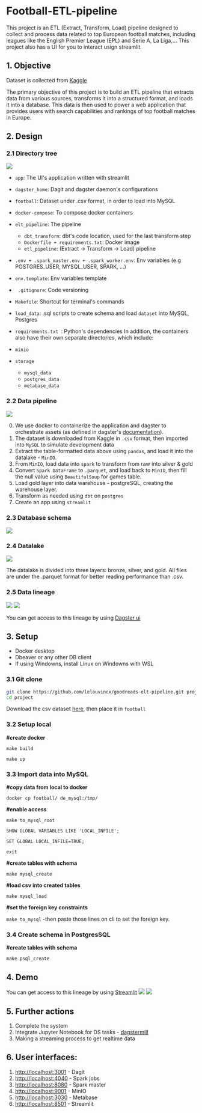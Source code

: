 # Football-ETL-pipeline


This project is an ETL (Extract, Transform, Load) pipeline designed to collect and process data related to top European football matches, including leagues like the English Premier League (EPL) and Serie A, La Liga,… This project also has a UI for you to interact usign streamlit.




## 1. Objective
Dataset is collected from [Kaggle](https://www.kaggle.com/datasets/davidcariboo/player-scores)

The primary objective of this project is to build an ETL pipeline that extracts data from various sources, transforms it into a structured format, and loads it into a database. This data is then used to power a web application that provides users with search capabilities and rankings of top football matches in Europe.
## 2. Design

### 2.1 Directory tree

![](./img/tree.png)
- `app`: The UI's application written with streamlit
- `dagster_home`: Dagit and dagster daemon's configurations
- `football`: Dataset under .csv format, in order to load into MySQL
- `docker-compose`: To compose docker containers

- `elt_pipeline`: The pipeline
  - `dbt_transform`: dbt's code location, used for the last transform step
  - `Dockerfile + requirements.txt`: Docker image
  - `etl_pipeline`: (Extract -> Transform -> Load) pipeline
- `.env + .spark_master.env + .spark_worker.env`: Env variables (e.g POSTGRES_USER, MYSQL_USER, SPARK, ...)
- `env.template`: Env variables template
- ` .gitignore`: Code versioning
- `Makefile`: Shortcut for terminal's commands
- `load_data`: .sql scripts to create schema and load `dataset` into MySQL, Postgres
- `requirements.txt `: Python's dependencies
In addition, the containers also have their own separate directories, which include:

- `minio`
- `storage`
  - `mysql_data`
  - `postgres_data`
  - `metabase_data`
### 2.2 Data pipeline
![](./img/pipeline.png)

0. We use docker to containerize the application and dagster to orchestrate assets (as defined in dagster's [documentation](https://docs.dagster.io/concepts/assets/software-defined-assets)).
1. The dataset is downloaded from Kaggle in `.csv` format, then imported into `MySQL` to simulate development data
2. Extract the table-formatted data above using `pandas`, and load it into the datalake - `MinIO`.
3. From `MinIO`, load data into `spark` to transform from raw into silver & gold
4. Convert `Spark DataFrame` to `.parquet`, and load back to `MinIO`, then fill the null value using `BeautifulSoup` for games table.
5. Load gold layer into data warehouse - postgreSQL, creating the warehouse layer.
7. Transform as needed using `dbt` on `postgres`
9. Create an app using `streamlit`

### 2.3 Database schema

![](./img/Schema.png)

### 2.4 Datalake
![](./img/datalake.png)

The datalake is divided into three layers: bronze, silver, and gold.
All files are under the .parquet format for better reading performance than .csv.
### 2.5 Data lineage
![](./img/asset.png)
![](./img/dbt.png)

You can get access to this lineage by using   [Dagster ui](localhost:3001)
## 3. Setup
- Docker desktop
- Dbeaver or any other DB client
- If using Windowns, install Linux on Windowns with WSL 

### 3.1 Git clone
```bash
git clone https://github.com/lelouvincx/goodreads-elt-pipeline.git project
cd project
```

Download the csv dataset [here](https://www.kaggle.com/datasets/davidcariboo/player-scores), then place it in `football`
### 3.2 Setup local

**#create docker**

`make build`

`make up`

### 3.3 Import data into MySQL

**#copy data from local to docker**

`docker cp football/ de_mysql:/tmp/`

**#enable access**

`make to_mysql_root`

`SHOW GLOBAL VARIABLES LIKE 'LOCAL_INFILE';`

`SET GLOBAL LOCAL_INFILE=TRUE;`

`exit`

**#create tables with schema**

`make mysql_create`

**#load csv into created tables**

`make mysql_load`

**#set the foreign key constraints**

`make to_mysql`
-then paste those lines on cli to set the foreign key.

### 3.4 Create schema in PostgresSQL

**#create tables with schema**

`make psql_create`

## 4. Demo
You can get access to this lineage by using   [Streamlit](localhost:8501)
![](./img/club_analysis.png)
![](./img/players_stat.png)


## 5. Further actions
1. Complete the  system
2. Integrate Jupyter Notebook for DS tasks - [dagstermill](https://docs.dagster.io/integrations/dagstermill)
3. Making a streaming process to get realtime data 

## 6. User interfaces:
1. <http://localhost:3001> - Dagit
2. <http://localhost:4040> - Spark jobs
3. <http://localhost:8080> - Spark master
4. <http://localhost:9001> - MinIO
5. <http://localhost:3030> - Metabase
6. <http://localhost:8501> - Streamlit